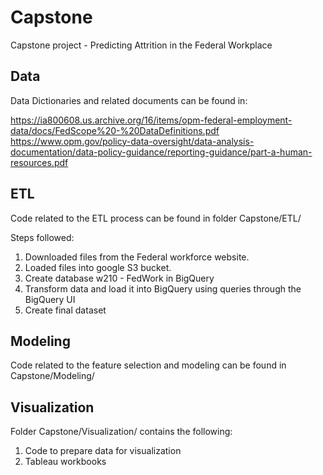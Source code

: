 # Capstone
Capstone project - Predicting Attrition in the Federal Workplace

## Data 



Data Dictionaries and related documents can be found in: 

https://ia800608.us.archive.org/16/items/opm-federal-employment-data/docs/FedScope%20-%20DataDefinitions.pdf 
https://www.opm.gov/policy-data-oversight/data-analysis-documentation/data-policy-guidance/reporting-guidance/part-a-human-resources.pdf



## ETL
Code related to the ETL process can be found in folder Capstone/ETL/

Steps followed:
1. Downloaded files from the Federal workforce website.
2. Loaded files into google S3 bucket.
3. Create database w210 - FedWork in BigQuery 
3. Transform data and load it into BigQuery using queries through the BigQuery UI
4. Create final dataset

## Modeling
Code related to the feature selection and modeling can be found in Capstone/Modeling/

## Visualization
Folder Capstone/Visualization/ contains the following:
1. Code to prepare data for visualization
2. Tableau workbooks 
